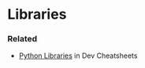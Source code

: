 # Libraries

### Related

- [Python Libraries](https://michaelcurrin.github.io/dev-cheatsheets/cheatsheets/python/libraries/) in Dev Cheatsheets
